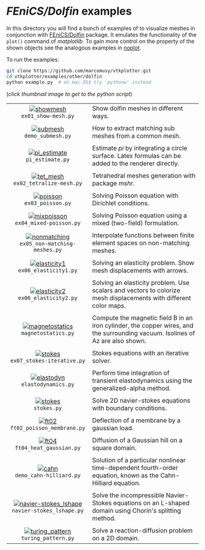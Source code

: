 # _FEniCS/Dolfin_ examples
In this directory you will find a bunch of examples of to visualize meshes in conjunction with 
[FEniCS/Dolfin](https://fenicsproject.org/) package.
It emulates the functionality of the `plot()` command of *matplotlib*.
To gain more control on the property of the shown objects see the analogous examples in 
[noplot](https://github.com/marcomusy/vtkplotter/blob/master/examples/other/dolfin/noplot).

To run the examples:
```bash
git clone https://github.com/marcomusy/vtkplotter.git
cd vtkplotter/examples/other/dolfin
python example.py  # on mac OSX try 'pythonw' instead
```
(_click thumbnail image to get to the python script_)

|    |    |
|:-----------------------------------------------------------------------------------------------------------------------------------------------------------------------------------------------------------:|:-----|
| [![showmesh](https://user-images.githubusercontent.com/32848391/53026243-d2d31900-3462-11e9-9dde-518218c241b6.jpg)](https://github.com/marcomusy/vtkplotter/blob/master/examples/other/dolfin/ex01_show-mesh.py)<br/>`ex01_show-mesh.py`               | Show dolfin meshes in different ways. |
|    |    |
| [![submesh](https://user-images.githubusercontent.com/32848391/56675428-4e984e80-66bc-11e9-90b0-43dde7e4cc29.png)](https://github.com/marcomusy/vtkplotter/blob/master/examples/other/dolfin/demo_submesh.py)<br/> `demo_submesh.py`                   | How to extract matching sub meshes from a common mesh.  |
|    |    |
| [![pi_estimate](https://user-images.githubusercontent.com/32848391/56675429-4e984e80-66bc-11e9-9217-a0652a8e74fe.png)](https://github.com/marcomusy/vtkplotter/blob/master/examples/other/dolfin/pi_estimate.py)<br/> `pi_estimate.py`                 | Estimate _pi_ by integrating a circle surface. Latex formulas can be added to the renderer directly. |
|    |    |
| [![tet_mesh](https://user-images.githubusercontent.com/32848391/53026244-d2d31900-3462-11e9-835a-1fa9d66d3dae.png)](https://github.com/marcomusy/vtkplotter/blob/master/examples/other/dolfin/ex02_tetralize-mesh.py)<br/> `ex02_tetralize-mesh.py`    | Tetrahedral meshes generation with package _mshr_.  |
|    |    |
| [![poisson](https://user-images.githubusercontent.com/32848391/54925524-bec18200-4f0e-11e9-9eab-29fd61ef3b8e.png)](https://github.com/marcomusy/vtkplotter/blob/master/examples/other/dolfin/ex03_poisson.py)<br/> `ex03_poisson.py`                   | Solving Poisson equation with Dirichlet conditions. |
|    |    |
| [![mixpoisson](https://user-images.githubusercontent.com/32848391/53045761-b220b880-348e-11e9-840f-94c5c0e86668.png)](https://github.com/marcomusy/vtkplotter/blob/master/examples/other/dolfin/ex04_mixed-poisson.py)<br/> `ex04_mixed-poisson.py`    | Solving Poisson equation using a mixed (two-field) formulation. |
|    |    |
| [![nonmatching](https://user-images.githubusercontent.com/32848391/53044916-95838100-348c-11e9-928c-eefe8ba2e8ce.png)](https://github.com/marcomusy/vtkplotter/blob/master/examples/other/dolfin/ex05_non-matching-meshes.py)<br/> `ex05_non-matching-meshes.py` | Interpolate functions between finite element spaces on non-matching meshes. |
|    |    |
| [![elasticity1](https://user-images.githubusercontent.com/32848391/53026245-d2d31900-3462-11e9-9db4-96211569d114.jpg)](https://github.com/marcomusy/vtkplotter/blob/master/examples/other/dolfin/ex06_elasticity1.py)<br/> `ex06_elasticity1.py`       | Solving an elasticity problem. Show mesh displacements with arrows. |
|    |    |
| [![elasticity2](https://user-images.githubusercontent.com/32848391/53026246-d36baf80-3462-11e9-96a5-8eaf0bb0f9a4.jpg)](https://github.com/marcomusy/vtkplotter/blob/master/examples/other/dolfin/ex06_elasticity2.py)<br/> `ex06_elasticity2.py`       | Solving an elasticity problem. Use scalars and vectors to colorize mesh displacements with different color maps. |
|    |    |
| [![magnetostatics](https://user-images.githubusercontent.com/32848391/56985162-fb287380-6b87-11e9-9cf9-045bd08c3b9b.jpg)](https://github.com/marcomusy/vtkplotter/blob/master/examples/other/dolfin/magnetostatics.py)<br/> `magnetostatics.py`        | Compute the magnetic field B in an iron cylinder, the copper wires, and the surrounding vacuum. Isolines of Az are also shown. |
|    |    |
| [![stokes](https://user-images.githubusercontent.com/32848391/53044917-95838100-348c-11e9-9a94-aa10b8f1658c.png)](https://github.com/marcomusy/vtkplotter/blob/master/examples/other/dolfin/ex07_stokes-iterative.py)<br/> `ex07_stokes-iterative.py`  | Stokes equations with an iterative solver. |
|    |    |
| [![elastodyn](https://user-images.githubusercontent.com/32848391/54932788-bd4a8680-4f1b-11e9-9326-33645171a45e.gif)](https://github.com/marcomusy/vtkplotter/blob/master/examples/other/dolfin/elastodynamics.py)<br/> `elastodynamics.py`             | Perform time integration of transient elastodynamics using the generalized-alpha method. |
|    |    |
| [![stokes](https://user-images.githubusercontent.com/32848391/55098209-aba0e480-50bd-11e9-8842-42d3f0b2d9c8.png)](https://github.com/marcomusy/vtkplotter/blob/master/examples/other/dolfin/stokes.py)<br/> `stokes.py`                                | Solve 2D navier-stokes equations with boundary conditions. |
|    |    |
| [![ft02](https://user-images.githubusercontent.com/32848391/55499287-ed91d380-5645-11e9-8e9a-e31e2e3b1649.jpg)](https://github.com/marcomusy/vtkplotter/blob/master/examples/other/dolfin/ft02_poisson_membrane.py)<br/> `ft02_poisson_membrane.py`    | Deflection of a membrane by a gaussian load. |
|    |    |
| [![ft04](https://user-images.githubusercontent.com/32848391/55578167-88a5ae80-5715-11e9-84ea-bdab54099887.gif)](https://github.com/marcomusy/vtkplotter/blob/master/examples/other/dolfin/ft04_heat_gaussian.py)<br/> `ft04_heat_gaussian.py`          | Diffusion of a Gaussian hill on a square domain. |
|    |    |
| [![cahn](https://user-images.githubusercontent.com/32848391/56664730-edb34b00-66a8-11e9-9bf3-73431f2a98ac.gif)](https://github.com/marcomusy/vtkplotter/blob/master/examples/other/dolfin/demo_cahn-hilliard.py)<br/> `demo_cahn-hilliard.py`          | Solution of a particular nonlinear time-dependent fourth-order equation, known as the Cahn-Hilliard equation. |
|    |    |
| [![navier-stokes_lshape](https://user-images.githubusercontent.com/32848391/56671156-6bc91f00-66b4-11e9-8c58-e6b71e2ad1d0.gif)](https://github.com/marcomusy/vtkplotter/blob/master/examples/other/dolfin/navier-stokes_lshape.py)<br/> `navier-stokes_lshape.py`  |  Solve the incompressible Navier-Stokes equations on an L-shaped domain using Chorin's splitting method. |
|    |    |
| [![turing_pattern](https://user-images.githubusercontent.com/32848391/56056437-77cfeb00-5d5c-11e9-9887-828e5745d547.gif)](https://github.com/marcomusy/vtkplotter/blob/master/examples/other/dolfin/turing_pattern.py)<br/> `turing_pattern.py`        | Solve a reaction-diffusion problem on a 2D domain.  |
